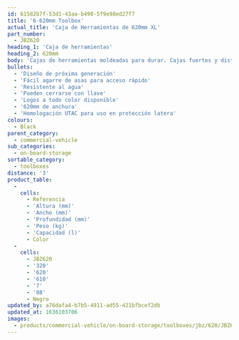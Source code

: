 ```yaml
---
id: 61582b7f-53d1-43aa-b490-5f9e98ed27f7
title: '6-620mm Toolbox'
actual_title: 'Caja de Herramientas de 620mm XL'
part_number:
  - JBZ620
heading_1: 'Caja de herramientas'
heading_2: 620mm
body: 'Cajas de herramientas moldeadas para durar. Cajas fuertes y distintivas para vehículos comerciales en una amplia gama de tamaños.'
bullets:
  - 'Diseño de próxima generación'
  - 'Fácil agarre de asas para acceso rápido'
  - 'Resistente al agua'
  - 'Pueden cerrarse con llave'
  - 'Logos a todo color disponible'
  - '620mm de anchura'
  - 'Homologación UTAC para uso en protección latera'
colours:
  - Black
parent_category:
  - commercial-vehicle
sub_categories:
  - on-board-storage
sortable_category:
  - toolboxes
distance: '3'
product_table:
  -
    cells:
      - Referencia
      - 'Altura (mm)'
      - 'Ancho (mm)'
      - 'Profundidad (mm)'
      - 'Peso (kg)'
      - 'Capacidad (l)'
      - Color
  -
    cells:
      - JBZ620
      - '320'
      - '620'
      - '610'
      - '7'
      - '88'
      - Negro
updated_by: a76dafa4-b7b5-4911-ad55-421bfbcef2db
updated_at: 1636103706
images:
  - products/commercial-vehicle/on-board-storage/toolboxes/jbz/620/JBZ620.png
---
```

